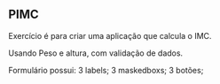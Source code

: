 ## PIMC

Exercício é para criar uma aplicação que calcula o IMC.

Usando Peso e altura, com validação de dados.

Formulário possui: 3 labels; 3 maskedboxs; 3 botões;
